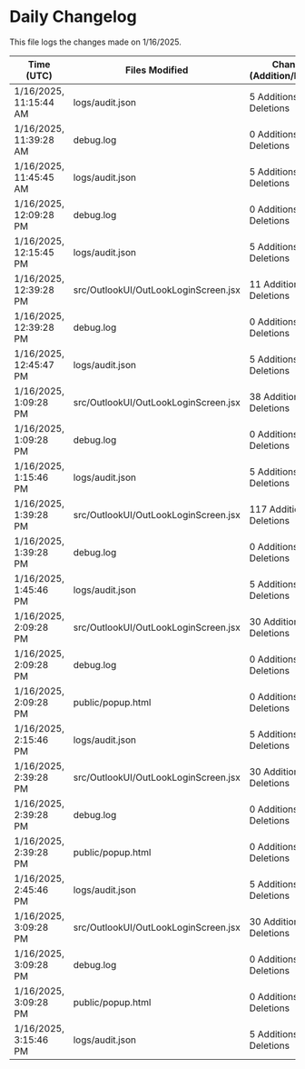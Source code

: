 # Daily Changelog

This file logs the changes made on 1/16/2025.

| Time (UTC)             | Files Modified                    | Changes (Addition/Deletion) |
|------------------------|-----------------------------------|-----------------------------|
| 1/16/2025, 11:15:44 AM | logs/audit.json | 5 Additions & 0 Deletions |
| 1/16/2025, 11:39:28 AM | debug.log | 0 Additions & 0 Deletions|
| 1/16/2025, 11:45:45 AM | logs/audit.json | 5 Additions & 0 Deletions|
| 1/16/2025, 12:09:28 PM | debug.log | 0 Additions & 0 Deletions|
| 1/16/2025, 12:15:45 PM | logs/audit.json | 5 Additions & 0 Deletions|
| 1/16/2025, 12:39:28 PM | src/OutlookUI/OutLookLoginScreen.jsx | 11 Additions & 1 Deletions|
| 1/16/2025, 12:39:28 PM | debug.log | 0 Additions & 0 Deletions|
| 1/16/2025, 12:45:47 PM | logs/audit.json | 5 Additions & 0 Deletions|
| 1/16/2025, 1:09:28 PM | src/OutlookUI/OutLookLoginScreen.jsx | 38 Additions & 3 Deletions|
| 1/16/2025, 1:09:28 PM | debug.log | 0 Additions & 0 Deletions|
| 1/16/2025, 1:15:46 PM | logs/audit.json | 5 Additions & 0 Deletions|
| 1/16/2025, 1:39:28 PM | src/OutlookUI/OutLookLoginScreen.jsx | 117 Additions & 3 Deletions|
| 1/16/2025, 1:39:28 PM | debug.log | 0 Additions & 0 Deletions|
| 1/16/2025, 1:45:46 PM | logs/audit.json | 5 Additions & 0 Deletions|
| 1/16/2025, 2:09:28 PM | src/OutlookUI/OutLookLoginScreen.jsx | 30 Additions & 4 Deletions|
| 1/16/2025, 2:09:28 PM | debug.log | 0 Additions & 0 Deletions|
| 1/16/2025, 2:09:28 PM | public/popup.html | 0 Additions & 0 Deletions|
| 1/16/2025, 2:15:46 PM | logs/audit.json | 5 Additions & 0 Deletions|
| 1/16/2025, 2:39:28 PM | src/OutlookUI/OutLookLoginScreen.jsx | 30 Additions & 4 Deletions|
| 1/16/2025, 2:39:28 PM | debug.log | 0 Additions & 0 Deletions|
| 1/16/2025, 2:39:28 PM | public/popup.html | 0 Additions & 0 Deletions|
| 1/16/2025, 2:45:46 PM | logs/audit.json | 5 Additions & 0 Deletions|
| 1/16/2025, 3:09:28 PM | src/OutlookUI/OutLookLoginScreen.jsx | 30 Additions & 4 Deletions|
| 1/16/2025, 3:09:28 PM | debug.log | 0 Additions & 0 Deletions|
| 1/16/2025, 3:09:28 PM | public/popup.html | 0 Additions & 0 Deletions|
| 1/16/2025, 3:15:46 PM | logs/audit.json | 5 Additions & 0 Deletions|
